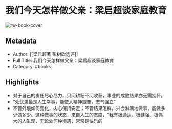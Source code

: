 # 我们今天怎样做父亲：梁启超谈家庭教育

![rw-book-cover](https://weread-1258476243.file.myqcloud.com/weread/cover/34/YueWen_32084362/s_YueWen_32084362.jpg)

## Metadata
- Author: [[梁启超著 彭树欣选评]]
- Full Title: 我们今天怎样做父亲：梁启超谈家庭教育
- Category: #books

## Highlights
- 对于自己的责任尽心尽力，只问耕耘不问收获，事业的成败结果亦无需挂怀。
- “处忧患最是人生幸事，能使人精神振奋，志气强立”
- 不管外境如何变化，内心保持安定；不管结果怎样，兴会淋漓地做事，能做多少做多少。这种做事的状态，来自人生的态度，“我有极通达、极健强、极伟大的人生观，无论处何种境遇，常常是快乐的
